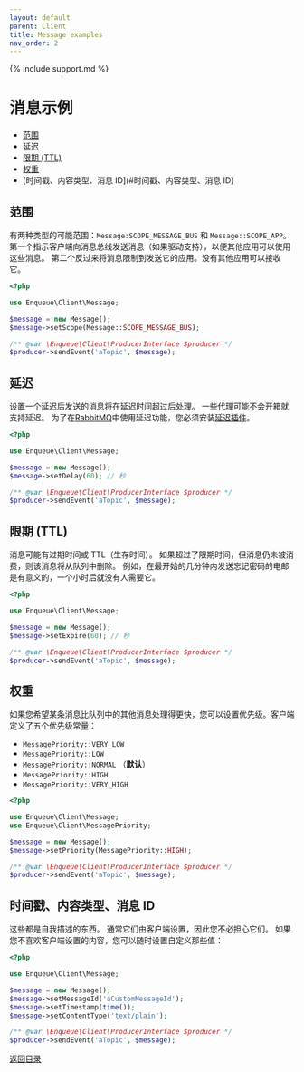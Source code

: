 ```yaml
---
layout: default
parent: Client
title: Message examples
nav_order: 2
---
```

{% include support.md %}

# 消息示例

* [范围](#范围)
* [延迟](#延迟)
* [限期 (TTL)](#限期 (TTL))
* [权重](#权重)
* [时间戳、内容类型、消息 ID](#时间戳、内容类型、消息 ID)

## 范围

有两种类型的可能范围：`Message:SCOPE_MESSAGE_BUS` 和 `Message::SCOPE_APP`。
第一个指示客户端向消息总线发送消息（如果驱动支持），以便其他应用可以使用这些消息。
第二个反过来将消息限制到发送它的应用。没有其他应用可以接收它。

```php
<?php

use Enqueue\Client\Message;

$message = new Message();
$message->setScope(Message::SCOPE_MESSAGE_BUS);

/** @var \Enqueue\Client\ProducerInterface $producer */
$producer->sendEvent('aTopic', $message);
```

## 延迟

设置一个延迟后发送的消息将在延迟时间超过后处理。
一些代理可能不会开箱就支持延迟。
为了在[RabbitMQ](https://www.rabbitmq.com/)中使用延迟功能，您必须安装[延迟插件](https://github.com/rabbitmq/rabbitmq-delayed-message-exchange)。

```php
<?php

use Enqueue\Client\Message;

$message = new Message();
$message->setDelay(60); // 秒

/** @var \Enqueue\Client\ProducerInterface $producer */
$producer->sendEvent('aTopic', $message);
```

## 限期 (TTL)

消息可能有过期时间或 TTL（生存时间）。
如果超过了限期时间，但消息仍未被消费，则该消息将从队列中删除。
例如，在最开始的几分钟内发送忘记密码的电邮是有意义的，一个小时后就没有人需要它。

```php
<?php

use Enqueue\Client\Message;

$message = new Message();
$message->setExpire(60); // 秒

/** @var \Enqueue\Client\ProducerInterface $producer */
$producer->sendEvent('aTopic', $message);
```

## 权重

如果您希望某条消息比队列中的其他消息处理得更快，您可以设置优先级。客户端定义了五个优先级常量：

* `MessagePriority::VERY_LOW`
* `MessagePriority::LOW`
* `MessagePriority::NORMAL` （**默认**）
* `MessagePriority::HIGH`
* `MessagePriority::VERY_HIGH`

```php
<?php

use Enqueue\Client\Message;
use Enqueue\Client\MessagePriority;

$message = new Message();
$message->setPriority(MessagePriority::HIGH);

/** @var \Enqueue\Client\ProducerInterface $producer */
$producer->sendEvent('aTopic', $message);
```

## 时间戳、内容类型、消息 ID

这些都是自我描述的东西。
通常它们由客户端设置，因此您不必担心它们。
如果您不喜欢客户端设置的内容，您可以随时设置自定义那些值：

```php
<?php

use Enqueue\Client\Message;

$message = new Message();
$message->setMessageId('aCustomMessageId');
$message->setTimestamp(time());
$message->setContentType('text/plain');

/** @var \Enqueue\Client\ProducerInterface $producer */
$producer->sendEvent('aTopic', $message);
```

[返回目录](../index.md)

